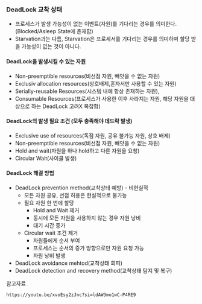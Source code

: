 ### DeadLock 교착 상태
- 프로세스가 발생 가능성이 없는 이벤트(자원)를 기다리는 경우를 의미한다. (Blocked/Asleep State에 존재함)
- Starvation과는 다름, Starvation은 프로세서를 기다리는 경우를 의미하며 할당 받을 가능성이 없는 것이 아니다.

#### DeadLock을 발생시킬 수 있는 자원
- Non-preemptible resources(비선점 자원, 빼앗을 수 없는 자원)
- Exclusiv allocation resources(상호배제,혼자서만 사용할 수 있는 자원)
- Serially-reusable Resources(시스템 내에 항상 존재하는 자원),
- Consumable Resources(프로세스가 사용한 이후 사라지는 자원, 해당 자원을 대상으로 하는 DeadLock 고려X 복잡함)

#### DeadLock의 발생 필요 조건 (모두 충족해야 데드락 발생)
- Exclusive use of resources(독점 자원, 공유 불가능 자원, 상호 배제)
- Non-preemptible resources(비선점 자원, 빼앗을 수 없는 자원)
- Hold and wait(자원을 하나 hold하고 다른 자원을 요청)
- Circular Wait(사이클 발생)

#### DeadLock 해결 방법
- DeadLock prevention method(교착상태 예방) - 비현실적
  - 모든 자원 공유, 선점 허용은 현실적으로 불가능
  - 필요 자원 한 번에 할당
    - Hold and Wait 제거
    - 동시에 모든 자원을 사용하지 않는 경우 자원 낭비
    - 대기 시간 증가
  - Circular wait 조건 제거
    - 자원들에게 순서 부여
    - 프로세스는 순서의 증가 방향으로만 자원 요청 가능
    - 자원 낭비 발생
- DeadLock avoidance mehtod(교착상태 회피)
- DeadLock detection and recovery method(교착상태 탐지 및 복구)



참고자료
```
https://youtu.be/xvoEsy2zJnc?si=ldAW3mo1wC-P4RE9
```
 
